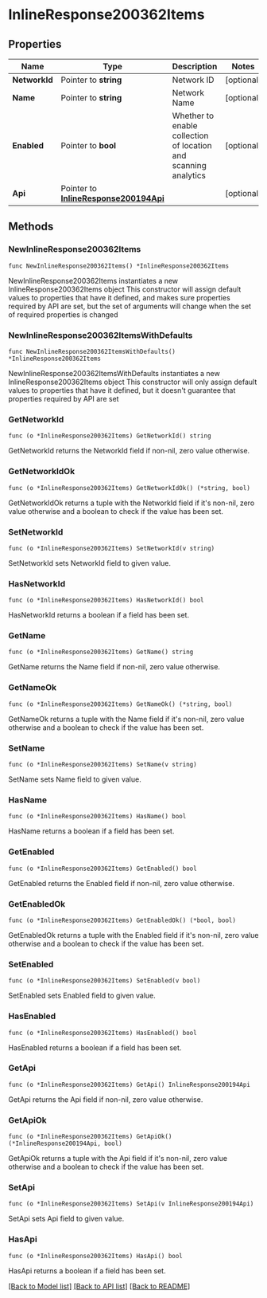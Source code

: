 # InlineResponse200362Items

## Properties

Name | Type | Description | Notes
------------ | ------------- | ------------- | -------------
**NetworkId** | Pointer to **string** | Network ID | [optional] 
**Name** | Pointer to **string** | Network Name | [optional] 
**Enabled** | Pointer to **bool** | Whether to enable collection of location and scanning analytics | [optional] 
**Api** | Pointer to [**InlineResponse200194Api**](InlineResponse200194Api.md) |  | [optional] 

## Methods

### NewInlineResponse200362Items

`func NewInlineResponse200362Items() *InlineResponse200362Items`

NewInlineResponse200362Items instantiates a new InlineResponse200362Items object
This constructor will assign default values to properties that have it defined,
and makes sure properties required by API are set, but the set of arguments
will change when the set of required properties is changed

### NewInlineResponse200362ItemsWithDefaults

`func NewInlineResponse200362ItemsWithDefaults() *InlineResponse200362Items`

NewInlineResponse200362ItemsWithDefaults instantiates a new InlineResponse200362Items object
This constructor will only assign default values to properties that have it defined,
but it doesn't guarantee that properties required by API are set

### GetNetworkId

`func (o *InlineResponse200362Items) GetNetworkId() string`

GetNetworkId returns the NetworkId field if non-nil, zero value otherwise.

### GetNetworkIdOk

`func (o *InlineResponse200362Items) GetNetworkIdOk() (*string, bool)`

GetNetworkIdOk returns a tuple with the NetworkId field if it's non-nil, zero value otherwise
and a boolean to check if the value has been set.

### SetNetworkId

`func (o *InlineResponse200362Items) SetNetworkId(v string)`

SetNetworkId sets NetworkId field to given value.

### HasNetworkId

`func (o *InlineResponse200362Items) HasNetworkId() bool`

HasNetworkId returns a boolean if a field has been set.

### GetName

`func (o *InlineResponse200362Items) GetName() string`

GetName returns the Name field if non-nil, zero value otherwise.

### GetNameOk

`func (o *InlineResponse200362Items) GetNameOk() (*string, bool)`

GetNameOk returns a tuple with the Name field if it's non-nil, zero value otherwise
and a boolean to check if the value has been set.

### SetName

`func (o *InlineResponse200362Items) SetName(v string)`

SetName sets Name field to given value.

### HasName

`func (o *InlineResponse200362Items) HasName() bool`

HasName returns a boolean if a field has been set.

### GetEnabled

`func (o *InlineResponse200362Items) GetEnabled() bool`

GetEnabled returns the Enabled field if non-nil, zero value otherwise.

### GetEnabledOk

`func (o *InlineResponse200362Items) GetEnabledOk() (*bool, bool)`

GetEnabledOk returns a tuple with the Enabled field if it's non-nil, zero value otherwise
and a boolean to check if the value has been set.

### SetEnabled

`func (o *InlineResponse200362Items) SetEnabled(v bool)`

SetEnabled sets Enabled field to given value.

### HasEnabled

`func (o *InlineResponse200362Items) HasEnabled() bool`

HasEnabled returns a boolean if a field has been set.

### GetApi

`func (o *InlineResponse200362Items) GetApi() InlineResponse200194Api`

GetApi returns the Api field if non-nil, zero value otherwise.

### GetApiOk

`func (o *InlineResponse200362Items) GetApiOk() (*InlineResponse200194Api, bool)`

GetApiOk returns a tuple with the Api field if it's non-nil, zero value otherwise
and a boolean to check if the value has been set.

### SetApi

`func (o *InlineResponse200362Items) SetApi(v InlineResponse200194Api)`

SetApi sets Api field to given value.

### HasApi

`func (o *InlineResponse200362Items) HasApi() bool`

HasApi returns a boolean if a field has been set.


[[Back to Model list]](../README.md#documentation-for-models) [[Back to API list]](../README.md#documentation-for-api-endpoints) [[Back to README]](../README.md)


